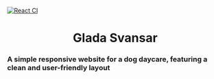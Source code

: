 [![React CI](https://github.com/SparkyBeles/Glada-Svansar/actions/workflows/Build.yaml/badge.svg)](https://github.com/SparkyBeles/Glada-Svansar/actions/workflows/Build.yaml)

<div align="center"><h1>Glada Svansar</h1></div>

<h3>A simple responsive website for a dog daycare, featuring a clean and user-friendly layout </h3>
